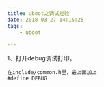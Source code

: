 ```yaml
---
title: uboot之调试经验
date: 2018-03-27 14:15:25
tags:
	- uboot

---
```




1、打开debug调试打印。

```
在include/common.h里，最上面加上
#define DEBUG
```

